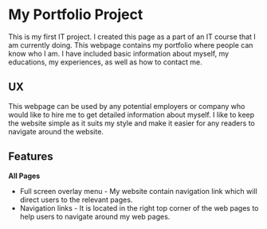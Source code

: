 # My Portfolio Project

This is my first IT project. I created this page as a part of an IT course that I am currently doing. This webpage contains my portfolio where people can know who I am. I have included basic information about myself, my educations, my experiences, as well as how to contact me.  

UX
---
This webpage can be used by any potential employers or company who would like to hire me to get detailed information about myself. 
I like to keep the website simple as it suits my style and make it easier for any readers to navigate around the website.  

## Features

**All Pages**
- Full screen overlay menu - My website contain navigation link which will direct users to the relevant pages.
- Navigation links - It is located in the right top corner of the web pages to help users to navigate around my web pages. 

